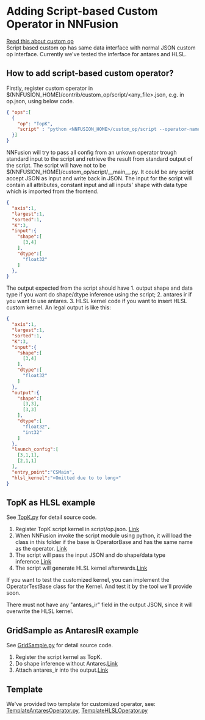 # Adding Script-based Custom Operator in NNFusion
[Read this about custom op](https://github.com/microsoft/nnfusion/blob/master/src/contrib/custom_op/README.md)   
Script based custom op has same data interface with normal JSON custom op interface. Currently we've tested the inferface for antares and HLSL.

## How to add script-based custom operator?
Firstly, register custom operator in $(NNFUSION_HOME)/contrib/custom_op/script/<any_file>.json, e.g. in op.json, using below code.
```JSON
{ "ops":[
  {
    "op": "TopK",
    "script" : "python <NNFUSION_HOME>/custom_op/script --operator-name=\"<OP_NAME>\" --input-config=<OP_JSON>"
  }]
}
```
NNFusion will try to pass all config from an unkown operator trough standard input to the script and retrieve the result from standard output of the script.
The script will have not to be $(NNFUSION_HOME)/custom_op/script/\_\_main\_\_.py. It could be any script accept JSON as input and write back in JSON.
The input for the script will contain all attributes, constant input and all inputs' shape with data type which is imported from the frontend.
```JSON
{
  "axis":1,
  "largest":1,
  "sorted":1,
  "K":3,
  "input":{
    "shape":[
      [3,4]
    ],
    "dtype":[
      "float32"
    ]
  },
}
```
The output expected from the script should have 1. output shape and data type if you want do shape/dtype inference using the script; 2. antares ir if you want to use antares. 
3. HLSL kernel code if you want to insert HLSL custom kernel. An legal output is like this:
```JSON
{
  "axis":1,
  "largest":1,
  "sorted":1,
  "K":3,
  "input":{
    "shape":[
      [3,4]
    ],
    "dtype":[
      "float32"
    ]
  },
  "output":{
    "shape":[
      [3,3],
      [3,3]
    ],
    "dtype":[
      "float32",
      "int32"
    ]
  },
  "launch_config":[
    [3,1,1],
    [2,1,1]
  ],
  "entry_point":"CSMain",
  "hlsl_kernel":"<Omitted due to to long>"
}
```

## TopK as HLSL example

See [TopK.py](https://github.com/microsoft/nnfusion/blob/wenxh/topk_doc/src/contrib/custom_op/script/TopK.py) for detail source code.   
1. Register TopK script kernel  in script/op.json. [Link](https://github.com/microsoft/nnfusion/blob/bc2fbb17594e4b10552e7745c0c28222e4b0a8b8/src/contrib/custom_op/script/op.json#L8)
2. When NNFusion invoke the script module using python,  it will load the class in this folder if the base is OperatorBase and has the same name as the operator. [Link](https://github.com/microsoft/nnfusion/blob/bc2fbb17594e4b10552e7745c0c28222e4b0a8b8/src/contrib/custom_op/script/__operator__.py#L100)
3. The script will pass the input JSON and do shape/data type inference.[Link](https://github.com/microsoft/nnfusion/blob/bc2fbb17594e4b10552e7745c0c28222e4b0a8b8/src/contrib/custom_op/script/TopK.py#L109)
4. The script will generate HLSL kernel afterwards.[Link](https://github.com/microsoft/nnfusion/blob/bc2fbb17594e4b10552e7745c0c28222e4b0a8b8/src/contrib/custom_op/script/TopK.py#L52)


If you want to test the customized kernel, you can implement the OperatorTestBase class for the Kernel. And test it by the tool we'll provide soon.

There must not have any "antares_ir" field in the output JSON, since it will overwrite the HLSL kernel.

## GridSample as AntaresIR example
See [GridSample.py](https://github.com/microsoft/nnfusion/blob/master/src/contrib/custom_op/script/GridSample.py) for detail source code.
1. Register the script kernel as TopK.
2. Do shape inference without Antares.[Link](https://github.com/microsoft/nnfusion/blob/bc2fbb17594e4b10552e7745c0c28222e4b0a8b8/src/contrib/custom_op/script/GridSample.py#L32)
3. Attach antares_ir into the output.[Link](https://github.com/microsoft/nnfusion/blob/bc2fbb17594e4b10552e7745c0c28222e4b0a8b8/src/contrib/custom_op/script/GridSample.py#L12)

## Template
We've provided two template for customized operator, see: [TemplateAntaresOperator.py](https://github.com/microsoft/nnfusion/blob/master/src/contrib/custom_op/script/TemplateAntaresOperator.py), [TemplateHLSLOperator.py](https://github.com/microsoft/nnfusion/blob/master/src/contrib/custom_op/script/TemplateHLSLOperator.py) 